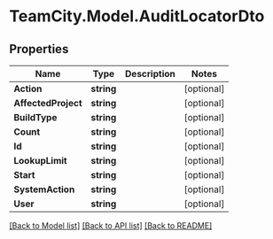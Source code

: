 # TeamCity.Model.AuditLocatorDto
## Properties

Name | Type | Description | Notes
------------ | ------------- | ------------- | -------------
**Action** | **string** |  | [optional] 
**AffectedProject** | **string** |  | [optional] 
**BuildType** | **string** |  | [optional] 
**Count** | **string** |  | [optional] 
**Id** | **string** |  | [optional] 
**LookupLimit** | **string** |  | [optional] 
**Start** | **string** |  | [optional] 
**SystemAction** | **string** |  | [optional] 
**User** | **string** |  | [optional] 

[[Back to Model list]](../README.md#documentation-for-models) [[Back to API list]](../README.md#documentation-for-api-endpoints) [[Back to README]](../README.md)


